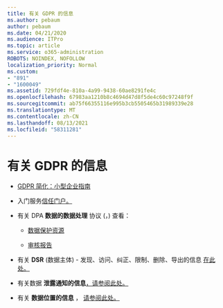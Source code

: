 ```yaml
---
title: 有关 GDPR 的信息
ms.author: pebaum
author: pebaum
ms.date: 04/21/2020
ms.audience: ITPro
ms.topic: article
ms.service: o365-administration
ROBOTS: NOINDEX, NOFOLLOW
localization_priority: Normal
ms.custom:
- "891"
- "1600049"
ms.assetid: 729fdf4e-810a-4a99-9438-60ae8291fe4c
ms.openlocfilehash: 67983aa1210b8c4694d47d8f5de4c60c97248f9f
ms.sourcegitcommit: ab75f66355116e995b3cb5505465b31989339e28
ms.translationtype: MT
ms.contentlocale: zh-CN
ms.lasthandoff: 08/13/2021
ms.locfileid: "58311281"
---
```

# <a name="information-about-gdpr"></a>有关 GDPR 的信息

- [GDPR 简化：小型企业指南](https://docs.microsoft.com/microsoft-365/admin/security-and-compliance/gdpr-compliance)

- 入门服务[信任门户。](https://servicetrust.microsoft.com/ViewPage/GDPRGetStarted)

- 有关 DPA **数据的数据处理** 协议 (，) 查看：

  - [数据保护资源](https://servicetrust.microsoft.com/ViewPage/TrustDocuments)

  - [审核报告](https://servicetrust.microsoft.com/ViewPage/MSComplianceGuide)

- 有关 **DSR** (数据主体) - 发现、访问、纠正、限制、删除、导出的信息 [在此处。](https://docs.microsoft.com/microsoft-365/compliance/gdpr-dsr-office365)

- 有关数据 **泄露通知的信息**[，请参阅此处。](https://servicetrust.microsoft.com/ViewPage/GDPRBreach)

- 有关 **数据位置的信息** ， [请参阅此处。](https://products.office.com/where-is-your-data-located?ms.officeurl=datamaps&amp;geo=All#All)
